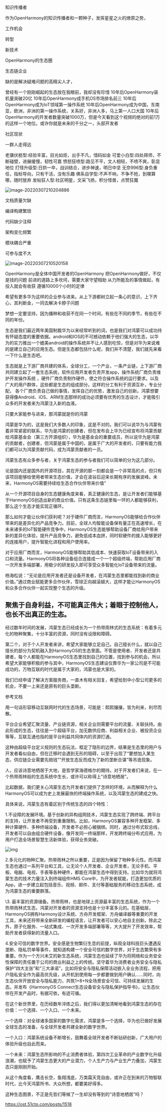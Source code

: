 知识传播者



作为OpenHarmony的知识传播者和一颗种子，发挥星星之火的燎原之势，

工作机会

转型

新技术 

OpenHarmony的生态圈

生态链企业

缺的是解决疑难问题的高精尖人才，

曾经有一个刚刚崛起的生态放在我眼前，我却没有珍惜
10年后OpenHarmony装机量突破20亿
10年后OpenHarmony成手机OS市场排名前三
10年后OpenHarmony成为IoT领域第一操作系统
10年后OpenHarmony成为中国，东南亚，欧洲，非洲的第一操作系统，关系好，非洲人多，马上第一人口大国
10年后OpenHarmony的开发者数量突破1000万，但是今天看到这个视频的绝对的前1万的这样一个地位。或许你就是未来的千分之一，头部开发者



社区现状

一群人走得远

老骥伏枥型:经验丰富，目光如炬，出手不凡，惜码如金
可爱小白型:四处拜师，不断碰壁，进展缓慢，韧性可嘉
愤怒狂喷型:路见不平，文人相轻，不喷不爽，彰显地位
打怪升级型:日拱一卒，战训结合，进步神速，明日中坚
无奈996型:身负重任，指标导向，只有干活，没有乐趣
佛系自学型:不声不响，不争不抢，到哪算哪，随时放弃
发帖狂人型:社区明星，文采飞扬，积分怪兽，点赞狂魔



![image-20220307210204886](https://luckly007.oss-cn-beijing.aliyuncs.com/images/image-20220307210204886.png)



文档质量欠缺

编译构建繁琐

代码缺少注释

架构变化频繁

模块耦合严重

可参与度不大

![image-20220307210520158](https://luckly007.oss-cn-beijing.aliyuncs.com/images/image-20220307210520158.png)

OpenHarmony是全体中国开发者的OpenHarmony
把OpenHarmony做好，不仅是钱的问题
前进的道路上多坎坷，需要大家守望相助
从力所能及的事情做起，有投入就会有收获
遵循10000个小时的定律

希望有更多华为这样的企业参与进来。从上下游都树立起一条心的意识，上下齐心，其利断金，一同去解决卡脖子问题

梦想一定要坚持，因为播种和收获不在同一个时间，有些在不同的季节，有些在不同的年份。






生态是我们最近两年美国制裁华为以来经常听到的词，也是我们对鸿蒙可以成功持有怀疑态度的重要依据。android和IOS的不可撼动依赖于他们强大的生态，以华为的实力推出一个媲美android的操作系统并不让人感到吃惊，但是对华为来说难的是建立自己的应用生态。但是生态都包括什么呢，我们并不清楚，我们就先来看一下什么是生态吧。

生态就是上下游厂商共建的体系，全球分工，一个产业，一条产业链，上下游厂商共同建立起了一套生态系统，软件应用开发者负责开发app，操作系统厂商负责维护开发操作系统 ，硬件厂商负责制作硬件，使之符合操作系统的运行要求。以及广大的用户群体，这些都是生态的组成部分。这样的分工有利于资源互补，专业分配， 各个厂商负责自己做的事情，发挥自己的优势，激发自己的创新。鸿蒙想要获得像Android、iOS、ARM生态那样的成功必须要有优秀的生态设计，才能吸引众多的开发者来为鸿蒙注入新的血液。



只要大家能参与进来，那鸿蒙就是你的鸿蒙

鸿蒙是华为的，这是我们大多数人的印象，这是不对的。我们可以说华为与鸿蒙有着非常紧密的联系，华为是鸿蒙的创建者，但在发布会上华为已经宣布将鸿蒙贡献给鸿蒙基金会（第三方开源组织），华为是基金会的重要成员，所以说华为是鸿蒙的贡献者，创建者，但鸿蒙是属于中国的，是属于广大的开发者的，只要有能力我们都可以为鸿蒙贡献代码，成为鸿蒙贡献者的一员。

鸿蒙生态有众多参与者，关于鸿蒙生态的参与者我们可以简单的分为这几部分。

论是国内还是国外的开源项目，其在开源的那一刻都会是一个非常高的点，但只有该项目能够给使用者带来生态价值，才会在波谷后迎来长期有序的发展波峰。未来，HarmonyOS需要持续给生态合作伙伴带来价值”

从一个开源项目自身的生态健康角度来看，真正健康的生态，是让开发者们能够基于HarmonyOS创造出新的商业价值。只有这条生态链里每一环的人都能够获利，那么这个生态才能实现正循环。

 

那么如何才能让伙伴们获利呢？对于硬件厂商而言，HarmonyOS能够给合作伙伴带来的是差异化的产品竞争力。目前，全球人均智能设备保有量正在高速增长，在未来诸多的IoT智能硬件竞争中，HarmonyOS生态能够帮助设备厂商给用户带来新的差异化体验，提升产品竞争力，避免低成本血拼，同时软硬件的接入能够更好的连接用户，提升智能化进程和用户使用率。

 

对于应用厂商而言，HarmonyOS能够帮助其低成本、快速获取IoT设备带来的入口和流量。HarmonyOS将各种设备组合连接成一个一个超级终端，帮助应用厂商一次开发多端部署，用极少的研发投入即可享受众多智能化IoT设备带来的流量。

 

杨海松说：“无论是应用开发者还是设备开发者，在鸿蒙生态里都能找到新的商业价值。”通过商业赋能更多合作伙伴，雪球正向越滚越大，这样才能让HarmonyOS和众多合作伙伴一起实现整个生态的升级。 



## 聚焦于自身利益，不可能真正伟大；着眼于控制他人，也长不出真正的生态。

经过数年时间的发展，鸿蒙生态已经成长为一个热带雨林式的生态系统：有着多元化的物种聚集，十分丰富的资源，同时没有设限和障碍。

第二个，对于个人开发者来讲，希望大家能够立足自己。自己擅长什么，就以自己擅长的部分为契机融入到HarmonyOS的生态里面。不管是使用者、开发者还是共建者，每个人都能在HarmonyOS生态里找到自己的位置，找到参与的机会。所以希望大家能够积极的参与其中，HarmonyOS生态建设仅靠华为一家公司是不可能成功的，万物互联的时代是属于大家的，鸿蒙也是大家的。

我们已经申请了解决方案服务商，一直木有相关回复，希望给到中小型公司更多的机会，不要一上来还是原有的巨头垄断。



参考文档



用一句话形容移动互联网时代的生态场景，可能是：熙熙攘攘，皆为利来，利尽而散。



平台企业希望汇聚流量、产业链资源，相关企业则需要平台的流量、关联扶持。由此形成的生态，往往是一个超级平台，加无数供应商、利益相关企业、被投资企业等等，互联互通也指的是平台利益共同体内的资源打通。



这种由超级平台定义规则的生态玩法，框定了隐形的边界，结果是生态里的用户与开发者看似自由，但在迁移时会遇到无形的阻碍，以至于出现了“要想加入某生态，供应链企业需要先赔钱”“开放生态反而成为了新的垄断合谋”等吊诡现象。





人，应该诗意地栖居于大地，是哲学家海德格尔的期待。对于开发者们来说，在一个热带雨林般的生态系统中生长，或许可以称得上“诗意地栖居”。



比起数据，我们更关心鸿蒙生态为开发者们提供了怎样的环境，从而解释为什么HarmonyOS可以成为史上发展最快的终端操作系统，以及鸿蒙生态的建成之快。



具体来说，鸿蒙生态有着区别于传统生态的四个特性：



1.不设障的发展环境。基于创新的异构组网技术，鸿蒙生态实现了跨终端、跨平台的支持，让开发者不再受到重重限制。比如，HarmonyOS兼容多种开发框架、多种计算硬件、多种终端设备，开发者不必担心被捆绑。同时，通过分布式软总线，开发者可以自由组合硬件设备，像开发同一终端那样，开发跨终端分布式应用，为用户打造全场景智慧生活新体验，获得业务突破。



![img](https://luckly007.oss-cn-beijing.aliyuncs.com/image/MBXY-CR-e3e4d019df596ee8f5986016a59c7edc.png)



2.多元化的物种汇聚。热带雨林之所以重要，正是因为保留了物种多元性。而鸿蒙生态也通过一系列平台和工具，让无论个人开发者、企业开发者，无论手机、平板、电脑、电视、手表等各种硬件，都能在鸿蒙生态中得到支持。比如华为就将鸿蒙生态的技术力量注入到终端组件HMS Core中，为开发者赋能，打造更加优质的App，进一步建立起包括音乐、视频、邮件、支付等基础服务的移动生态系统，成为鸿蒙生态的重要群落。



\3. 最丰富的资源储备。热带雨林，也是地球上资源最丰富的生态系统，作为一个热带雨林式生态，鸿蒙对开发者的资源支持也是十分丰富多元的。在基础层，HarmonyOS拥有Harmony设计系统、方舟开发框架、方舟编译器等重要的开发工具，未来还将带来全新研发的编程语言，让开发者可以安心地自主创新。除此之外，原子化服务、一站式集成、一次开发多端部署等等，大大提升了开发效率，帮助开发者获得新的流量入口。



4.安全可信的数字世界。安全感是生物繁衍生息的前提，纵观全球科技巨头遭遇反垄断、隐私罚单等事件，就知道构建一个安全可信的数字世界，对于生态繁荣有多重要。作为一个方兴未艾的新生态系统，鸿蒙生态也延续了华为将网络和业务安全性保障的责任置于公司的商业利益之上的传统。坚守着华为消费者业务安全与隐私保护“四大主张”和“三大承诺”，比如将安全与隐私保障活动嵌入全业务流程，把用户隐私安全作为最高优先级，从开机到使用每一步都要做到用户确认……同时，向生态伙伴开放安全与隐私能力，共筑1+8+N全场景安全可信、可持续发展的生态。并发布《HarmonyOS Connect生态设备安全与隐私保护指导书》，让生态伙伴在开发产品时，有据可依，有迹可循。



在这个新世界里，在历经数年淬炼之后，我们得以更加清晰地看到鸿蒙生态的存在价值：一个选择、一个入口、一个未来。



一个选择：对全球诸多国家的数字化需求，鸿蒙是多一个选择，华为也已做好发展全球生态的准备，与全球开发者共建全新的数字世界。



一个入口：鸿蒙系统设备不断增长，鼓舞着全球开发者不断钻研创新，广大用户的体验升级也自此而来。



一个未来：鸿蒙生态所影响的不止消费者体验，第四次工业革命的产业数字化升级浪潮，也赋予了鸿蒙生态更大的产业潜力，个人生产力与产业生产力叠加，鸿蒙生态只是刚刚开始。



从这个角度看，鹰击长空，鱼翔浅底，万类霜天竞自由，或许正在到来的万物智联时代，比今天鸿蒙所书、大众所想，都要美好得多。



这种生态图景，不正是先哲们等候了一生却没有等到的“诗意地栖居”吗？

https://ost.51cto.com/posts/1518